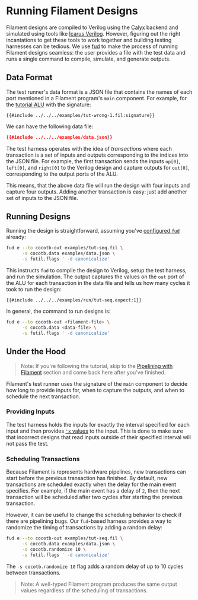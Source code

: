 # Running Filament Designs

Filament designs are compiled to Verilog using the [Calyx][] backend and simulated using tools like [Icarus Verilog][iverilog].
However, figuring out the right incantations to get these tools to work together and building testing harnesses can be tedious.
We use [fud][] to make the process of running Filament designs seamless: the user provides a file with the test data and runs a single command to compile, simulate, and generate outputs.

## Data Format

The test runner's data format is a JSON file that contains the names of each port mentioned in a Filament program's `main` component.
For example, for the [tutorial ALU][tut-alu] with the signature:
```filament
{{#include ../../../examples/tut-wrong-1.fil:signature}}
```

We can have the following data file:
```json
{{#include ../../../examples/data.json}}
```

The test harness operates with the idea of *transactions* where each transaction is a set of inputs and outputs corresponding to the indices into the JSON file.
For example, the first transaction sends the inputs `op[0]`, `left[0]`, and `right[0]` to the Verilog design and capture outputs for `out[0]`, corresponding to the output ports of the ALU.

This means, that the above data file will run the design with four inputs and capture four outputs. Adding another transaction is easy: just add another set of inputs to the JSON file.

## Running Designs

Running the design is straightforward, assuming you've [configured `fud`][fud-setup] already:
```sh
fud e --to cocotb-out examples/tut-seq.fil \
      -s cocotb.data examples/data.json \
      -s futil.flags ' -d canonicalize'
```

This instructs `fud` to compile the design to Verilog, setup the test harness, and run the simulation.
The output captures the values on the `out` port of the ALU for each transaction in the data file and tells us how many cycles it took to run the design:
```
{{#include ../../../examples/run/tut-seq.expect:1}}
```

In general, the command to run designs is:
```sh
fud e --to cocotb-out <filament-file> \
      -s cocotb.data <data-file> \
      -s futil.flags ' -d canonicalize'
```

## Under the Hood

> Note: If you're following the tutorial, skip to the [Pipelining with Filament](./pipelining.md) section and come back here after you've finished.

Filament's test runner uses the signature of the `main` component to decide how long to provide inputs for, when to capture the outputs, and when to schedule the next transaction.

### Providing Inputs

The test harness holds the inputs for exactly the interval specified for each input and then provides [`'x` values][x-value] to the input.
This is done to make sure that incorrect designs that read inputs outside of their specified interval will not pass the test.

### Scheduling Transactions
Because Filament is represents hardware pipelines, new transactions can start before the previous transaction has finished.
By default, new transactions are scheduled exactly when the delay for the main event specifies.
For example, if the main event has a delay of `2`, then the next transaction will be scheduled after two cycles after starting the previous transaction.

However, it can be useful to change the scheduling behavior to check if there are pipelining bugs.
Our `fud`-based harness provides a way to randomize the timing of transactions by adding a random delay:
```sh
fud e --to cocotb-out examples/tut-seq.fil \
      -s cocotb.data examples/data.json \
      -s cocotb.randomize 10 \
      -s futil.flags ' -d canonicalize'
```

The `-s cocotb.randomize 10` flag adds a random delay of up to 10 cycles between transactions.

> Note: A well-typed Filament program produces the same output values regardless of the scheduling of transactions.

[calyx]: https://calyxir.org
[iverilog]: https://github.com/steveicarus/iverilog
[fud-setup]: ./start.html#full-build
[fud]: https://docs.calyxir.org/fud/index.html
[tut-alu]: ./lang/tutorial.html#building-an-arithmetic-logic-unit
[x-value]: https://stackoverflow.com/questions/69530556/what-exactly-do-x-and-z-values-represent-in-verilog